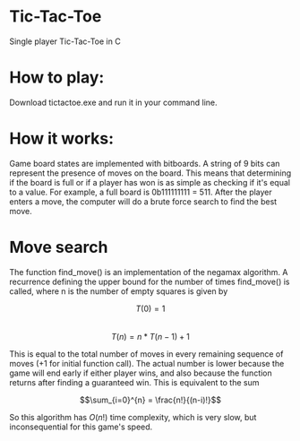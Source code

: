 # Tic-Tac-Toe
Single player Tic-Tac-Toe in C

# How to play: 
Download tictactoe.exe and run it in your command line.

# How it works:

Game board states are implemented with bitboards. A string of 9 bits can represent the presence of moves on the board. This means that determining if the board is full or if a player has won is as simple as checking if it's equal to a value. For example, a full board is 0b111111111 = 511. After the player enters a move, the computer will do a brute force search to find the best move.

# Move search
The function find_move() is an implementation of the negamax algorithm. A recurrence defining the upper bound for the number of times find_move() is called, where n is the number of empty squares is given by

$$T(0) = 1$$  
$$T(n) = n*T(n-1) + 1$$  

This is equal to the total number of moves in every remaining sequence of moves (+1 for initial function call). The actual number is lower because the game will end early if either player wins, and also because the function returns after finding a guaranteed win. This is equivalent to the sum  

$$\sum_{i=0}^{n} = \frac{n!}{(n-i)!}$$

So this algorithm has $O(n!)$ time complexity, which is very slow, but inconsequential for this game's speed. 
